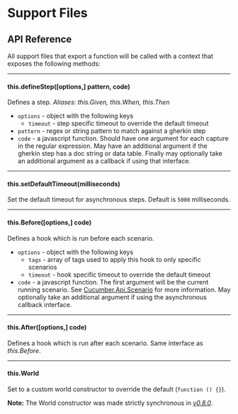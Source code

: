 # Support Files

## API Reference

All support files that export a function will be
called with a context that exposes the following methods:

---

#### this.defineStep([options,] pattern, code)

Defines a step. *Aliases: this.Given, this.When, this.Then*

* `options` - object with the following keys
  * `timeout` - step specific timeout to override the default timeout
* `pattern` - regex or string pattern to match against a gherkin step
* `code` - a javascript function. Should have one argument for each capture in the
  regular expression. May have an additional argument if the gherkin step has
  a doc string or data table. Finally may optionally take an additional argument
  as a callback if using that interface.

---

#### this.setDefaultTimeout(milliseconds)

Set the default timeout for asynchronous steps. Default is `5000` milliseconds.

---

#### this.Before([options,] code)

Defines a hook which is run before each scenario.

* `options` - object with the following keys
  * `tags` - array of tags used to apply this hook to only specific scenarios
  * `timeout` - hook specific timeout to override the default timeout
* `code` - a javascript function. The first argument will be the current running scenario.
  See [Cucumber.Api.Scenario](https://github.com/cucumber/cucumber-js/blob/master/lib/cucumber/api/scenario.js)
  for more information. May optionally take an additional argument if using the asynchronous callback interface.

---

#### this.After([options,] code)

Defines a hook which is run after each scenario. Same interface as *this.Before*.

---

#### this.World

Set to a custom world constructor to override the default (`function () {}`).

**Note:** The World constructor was made strictly synchronous in *[v0.8.0](https://github.com/cucumber/cucumber-js/releases/tag/v0.8.0)*.
